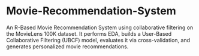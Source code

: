 # Movie-Recommendation-System
An R-Based Movie Recommendation System using collaborative filtering on the MovieLens 100K dataset. It performs EDA, builds a User-Based Collaborative Filtering (UBCF) model, evaluates it via cross-validation, and generates personalized movie recommendations.
